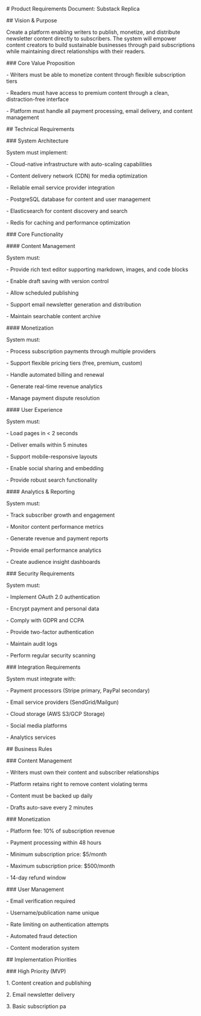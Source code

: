 \# Product Requirements Document: Substack Replica

\## Vision & Purpose

Create a platform enabling writers to publish, monetize, and distribute newsletter content directly to subscribers. The system will empower content creators to build sustainable businesses through paid subscriptions while maintaining direct relationships with their readers.

\### Core Value Proposition

\- Writers must be able to monetize content through flexible subscription tiers

\- Readers must have access to premium content through a clean, distraction-free interface

\- Platform must handle all payment processing, email delivery, and content management

\## Technical Requirements

\### System Architecture

System must implement:

\- Cloud-native infrastructure with auto-scaling capabilities

\- Content delivery network (CDN) for media optimization

\- Reliable email service provider integration

\- PostgreSQL database for content and user management

\- Elasticsearch for content discovery and search

\- Redis for caching and performance optimization

\### Core Functionality

\#### Content Management

System must:

\- Provide rich text editor supporting markdown, images, and code blocks

\- Enable draft saving with version control

\- Allow scheduled publishing

\- Support email newsletter generation and distribution

\- Maintain searchable content archive

\#### Monetization

System must:

\- Process subscription payments through multiple providers

\- Support flexible pricing tiers (free, premium, custom)

\- Handle automated billing and renewal

\- Generate real-time revenue analytics

\- Manage payment dispute resolution

\#### User Experience

System must:

\- Load pages in \< 2 seconds

\- Deliver emails within 5 minutes

\- Support mobile-responsive layouts

\- Enable social sharing and embedding

\- Provide robust search functionality

\#### Analytics & Reporting

System must:

\- Track subscriber growth and engagement

\- Monitor content performance metrics

\- Generate revenue and payment reports

\- Provide email performance analytics

\- Create audience insight dashboards

\### Security Requirements

System must:

\- Implement OAuth 2.0 authentication

\- Encrypt payment and personal data

\- Comply with GDPR and CCPA

\- Provide two-factor authentication

\- Maintain audit logs

\- Perform regular security scanning

\### Integration Requirements

System must integrate with:

\- Payment processors (Stripe primary, PayPal secondary)

\- Email service providers (SendGrid/Mailgun)

\- Cloud storage (AWS S3/GCP Storage)

\- Social media platforms

\- Analytics services

\## Business Rules

\### Content Management

\- Writers must own their content and subscriber relationships

\- Platform retains right to remove content violating terms

\- Content must be backed up daily

\- Drafts auto-save every 2 minutes

\### Monetization

\- Platform fee: 10% of subscription revenue

\- Payment processing within 48 hours

\- Minimum subscription price: $5/month

\- Maximum subscription price: $500/month

\- 14-day refund window

\### User Management

\- Email verification required

\- Username/publication name unique

\- Rate limiting on authentication attempts

\- Automated fraud detection

\- Content moderation system

\## Implementation Priorities

\### High Priority (MVP)

1\. Content creation and publishing

2\. Email newsletter delivery

3\. Basic subscription pa